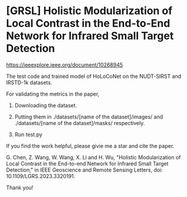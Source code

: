 # [GRSL] Holistic Modularization of Local Contrast in the End-to-End Network for Infrared Small Target Detection

https://ieeexplore.ieee.org/document/10268945

The test code and trained model of HoLoCoNet on the NUDT-SIRST and IRSTD-1k datasets.

For validating the metrics in the paper, 

1. Downloading the dataset.

2. Putting them in ./datasets/[name of the dataset]/images/ and ./datasets/[name of the dataset]/masks/ respectively.

3. Run test.py

If you find the work helpful, please givie me a star and cite the paper.

G. Chen, Z. Wang, W. Wang, X. Li and H. Wu, "Holistic Modularization of Local Contrast in the End-to-end Network for Infrared Small Target Detection," in IEEE Geoscience and Remote Sensing Letters, doi: 10.1109/LGRS.2023.3320191.

Thank you!
